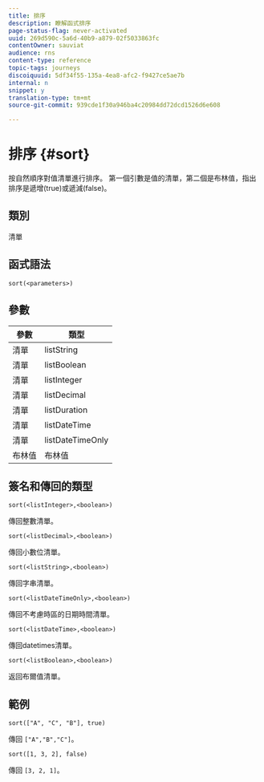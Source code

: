 ```yaml
---
title: 排序
description: 瞭解函式排序
page-status-flag: never-activated
uuid: 269d590c-5a6d-40b9-a879-02f5033863fc
contentOwner: sauviat
audience: rns
content-type: reference
topic-tags: journeys
discoiquuid: 5df34f55-135a-4ea8-afc2-f9427ce5ae7b
internal: n
snippet: y
translation-type: tm+mt
source-git-commit: 939cde1f30a946ba4c20984dd72dcd1526d6e608

---
```



# 排序 {#sort}

按自然順序對值清單進行排序。 第一個引數是值的清單，第二個是布林值，指出排序是遞增(true)或遞減(false)。

## 類別

清單

## 函式語法

`sort(<parameters>)`

## 參數

| 參數 | 類型 |
|-----------|------------------|
| 清單 | listString |
| 清單 | listBoolean |
| 清單 | listInteger |
| 清單 | listDecimal |
| 清單 | listDuration |
| 清單 | listDateTime |
| 清單 | listDateTimeOnly |
| 布林值 | 布林值 |

## 簽名和傳回的類型

`sort(<listInteger>,<boolean>)`

傳回整數清單。

`sort(<listDecimal>,<boolean>)`

傳回小數位清單。

`sort(<listString>,<boolean>)`

傳回字串清單。

`sort(<listDateTimeOnly>,<boolean>)`

傳回不考慮時區的日期時間清單。

`sort(<listDateTime>,<boolean>)`

傳回datetimes清單。

`sort(<listBoolean>,<boolean>)`

返回布爾值清單。

## 範例

`sort(["A", "C", "B"], true)`

傳回 `["A","B","C"]`。

`sort([1, 3, 2], false)`

傳回 `[3, 2, 1]`。
